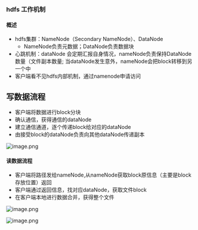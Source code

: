
### hdfs 工作机制

#### 概述

* hdfs集群：NameNode（Secondary NameNode）、DataNode
  * NameNode负责元数据；DataNode负责数据块
* 心跳机制：dataNode 会定期汇报自身情况，nameNode负责保持DataNode数量（文件副本数量;
            当dataNode发生意外，nameNode会把block转移到另一个中
* 客户端看不见hdfs内部机制，通过namenode申请访问

## 写数据流程

*  客户端将数据进行block分块
*  确认通信，获得通信的dataNode
*  建立通信通道，逐个传递block给对应的dataNode
*  由接受block的dataNode负责向其他dataNode传递副本

   
   
  ![image.png](https://upload-images.jianshu.io/upload_images/14466577-0c19e90d2d3955dc.png?imageMogr2/auto-orient/strip%7CimageView2/2/w/1240)


#### 读数据流程   

* 客户端将路径发给nameNode,从nameNode获取block原信息（主要是block存放位置）返回
* 客户端通过返回信息，找对应dataNode，获取文件block
* 在客户端本地进行数据合并，获得整个文件

![image.png](https://upload-images.jianshu.io/upload_images/14466577-9ce42359306dbac2.png?imageMogr2/auto-orient/strip%7CimageView2/2/w/1240)
  
  ![image.png](https://upload-images.jianshu.io/upload_images/14466577-9af53e8601bbe8f2.png?imageMogr2/auto-orient/strip%7CimageView2/2/w/1240)









